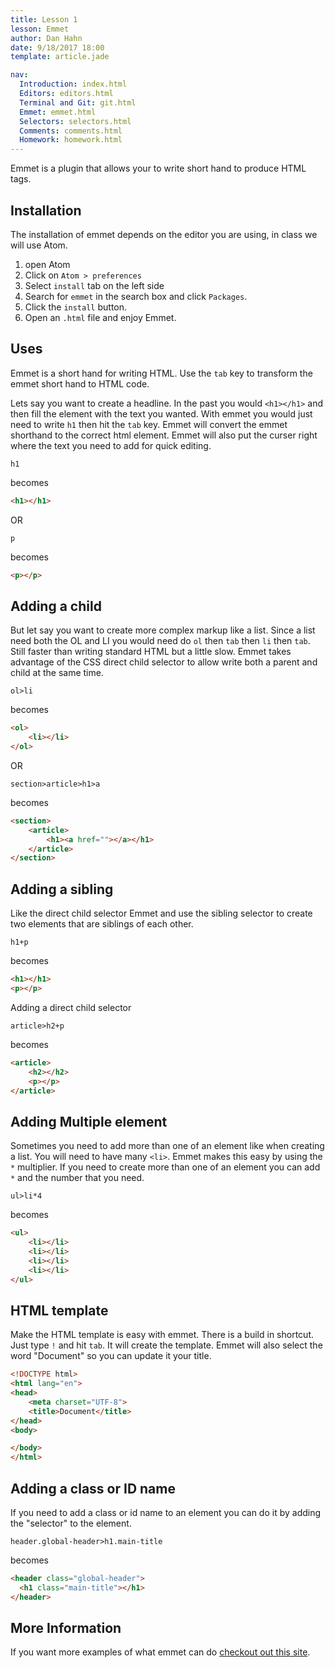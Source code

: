 ```yaml
---
title: Lesson 1
lesson: Emmet
author: Dan Hahn
date: 9/18/2017 18:00
template: article.jade

nav:
  Introduction: index.html
  Editors: editors.html
  Terminal and Git: git.html
  Emmet: emmet.html
  Selectors: selectors.html
  Comments: comments.html
  Homework: homework.html
---
```


Emmet is a plugin that allows your to write short hand to produce HTML tags.  

## Installation

The installation of emmet depends on the editor you are using, in class we will use Atom.

1. open Atom
2. Click on `Atom > preferences`
3. Select `install` tab on the left side
4. Search for `emmet` in the search box and click `Packages`.
5. Click the `install` button.
6. Open an `.html` file and enjoy Emmet.

## Uses

Emmet is a short hand for writing HTML.  Use the `tab` key to transform the emmet short hand to HTML code.

Lets say you want to create a headline.  In the past you would `<h1></h1>` and then fill the element with the text you wanted.  With emmet you would just need to write `h1` then hit the `tab` key.  Emmet will convert the emmet shorthand to the correct html element.  Emmet will also put the curser right where the text you need to add for quick editing.

```emmet
h1
```
becomes
```html
<h1></h1>
```
OR
```emmet
p
```
becomes
```html
<p></p>
```

## Adding a child

But let say you want to create more complex markup like a list.  Since a list need both the OL and LI you would need do `ol` then `tab` then `li` then `tab`.  Still faster than writing standard HTML but a little slow.   Emmet takes advantage of the CSS direct child selector to allow write both a parent and child at the same time.  

```emmet
ol>li
```
becomes
```html
<ol>
	<li></li>
</ol>
```
OR
```
section>article>h1>a
```
becomes
```html
<section>
	<article>
		<h1><a href=""></a></h1>
	</article>
</section>
```

## Adding a sibling

Like the direct child selector Emmet and use the sibling selector to create two elements that are siblings of each other.  
```
h1+p
```
becomes
```html
<h1></h1>
<p></p>
```
Adding a direct child selector
```
article>h2+p
```
becomes
```html
<article>
	<h2></h2>
	<p></p>
</article>
```

## Adding Multiple element

Sometimes you need to add more than one of an element like when creating a list.  You will need to have many `<li>`.  Emmet makes this easy by using the `*` multiplier.  If you need to create more than one of an element you can add `*` and the number that you need.  

```
ul>li*4
```  
becomes

```html
<ul>
	<li></li>
	<li></li>
	<li></li>
	<li></li>
</ul>
```

## HTML template

Make the HTML template is easy with emmet.  There is a build in shortcut.  Just type `!` and hit `tab`.  It will create the template.  Emmet will also select the word "Document" so you can update it your title.

```html
<!DOCTYPE html>
<html lang="en">
<head>
	<meta charset="UTF-8">
	<title>Document</title>
</head>
<body>

</body>
</html>
```

## Adding a class or ID name

If you need to add a class or id name to an element you can do it by adding the "selector" to the element.

```
header.global-header>h1.main-title
```
becomes
```html
<header class="global-header">
  <h1 class="main-title"></h1>
</header>
```

## More Information

If you want more examples of what emmet can do [checkout out this site](http://docs.emmet.io/cheat-sheet/).
